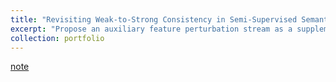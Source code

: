```yaml
---
title: "Revisiting Weak-to-Strong Consistency in Semi-Supervised Semantic Segmentation"
excerpt: "Propose an auxiliary feature perturbation stream as a supplement, leading to an expanded perturbation space. In addition, to sufficiently probe original image-level augmentations, this paper presents a dual-stream perturbation technique (2023/08/06)<br/>"
collection: portfolio
---
```


[note](http://xtwusamantha.github.io/files/Revisiting-Weak-to-Strong.pdf)
